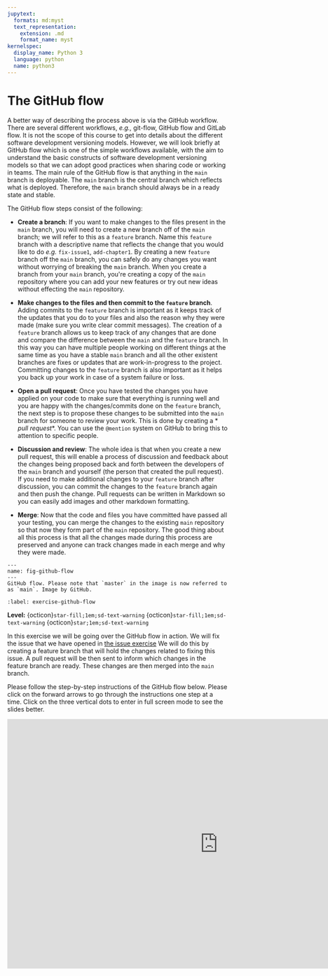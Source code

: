 ```yaml
---
jupytext:
  formats: md:myst
  text_representation:
    extension: .md
    format_name: myst
kernelspec:
  display_name: Python 3
  language: python
  name: python3
---
```


# The GitHub flow

A better way of describing the process above is via the GitHub workflow. There are several different workflows, *e.g.,*
git-flow, GitHub flow and GitLab flow. It is not the scope of this course to get into details about the different
software development versioning models. However, we will look briefly at GitHub flow which is one of the simple
workflows available, with the aim to understand the basic constructs of software development versioning models so that
we can adopt good practices when sharing code or working in teams. The main rule of the GitHub flow is that anything in
the `main` branch is deployable. The `main` branch is the central branch which reflects what is deployed. Therefore,
the `main` branch should always be in a ready state and stable.

The GitHub flow steps consist of the following:

- **Create a branch**: If you want to make changes to the files present in the `main` branch, you will need to create a
  new branch off of the `main` branch; we will refer to this as a `feature` branch. Name this `feature` branch with a
  descriptive name that reflects the change that you would like to do *e.g.* `fix-issue1`, `add-chapter1`. By creating a
  new `feature` branch off the `main` branch, you can safely do any changes you want without worrying of breaking
  the `main` branch. When you create a branch from your `main` branch, you're creating a copy of the `main` repository
  where you can add your new features or try out new ideas without effecting the `main` repository.

- **Make changes to the files and then commit to the `feature` branch**. Adding commits to the `feature` branch is
  important as it keeps track of the updates that you do to your files and also the reason why they were made (make sure
  you write clear commit messages). The creation of a `feature` branch allows us to keep track of any changes that are
  done and compare the difference between the `main` and the `feature` branch. In this way you can have multiple people
  working on different things at the same time as you have a stable `main` branch and all the other existent branches
  are fixes or updates that are work-in-progress to the project. Committing changes to the `feature` branch is also
  important as it helps you back up your work in case of a system failure or loss.

- **Open a pull request**: Once you have tested the changes you have applied on your code to make sure that everything
  is running well and you are happy with the changes/commits done on the `feature` branch, the next step is to propose
  these changes to be submitted into the `main` branch for someone to review your work. This is done by creating a *
  *pull request**. You can use the `@mention` system on GitHub to bring this to attention to specific people.

- **Discussion and review**: The whole idea is that when you create a new pull request, this will enable a process of
  discussion and feedback about the changes being proposed back and forth between the developers of the `main` branch
  and yourself (the person that created the pull request). If you need to make additional changes to your `feature`
  branch after discussion, you can commit the changes to the `feature` branch again and then push the change. Pull
  requests can be written in Markdown so you can easily add images and other markdown formatting.

- **Merge**: Now that the code and files you have committed have passed all your testing, you can merge the changes to
  the existing `main` repository so that now they form part of the `main` repository. The good thing about all this
  process is that all the changes made during this process are preserved and anyone can track changes made in each merge
  and why they were made.

```{figure} images/github-flow.png
---
name: fig-github-flow
---
GitHub flow. Please note that `master` in the image is now referred to as `main`. Image by GitHub.
```


```{exercise-start} Exercise 3.6: GitHub flow in action
:label: exercise-github-flow
```
**Level:** {octicon}`star-fill;1em;sd-text-warning` {octicon}`star-fill;1em;sd-text-warning` {octicon}`star;1em;sd-text-warning`

In this exercise we will be going over the GitHub flow in action. We will fix the issue that we have opened in [the issue exercise](exercise-issue)
We will do this by creating a feature branch that will hold the changes related to fixing this issue. A pull
request will be then sent to inform which changes in the feature branch are ready. These changes are then merged into
the `main` branch.

Please follow the step-by-step instructions of the GitHub flow below.  Please click on the forward arrows to go through the
instructions one step at a time. Click on the three vertical dots to enter in full screen mode to see the slides better.

<div class="container"> 
  <iframe class="responsive-iframe" src="https://docs.google.com/presentation/d/1-tu8AIDkDQ2i8RbxlZWQGl-NP6CpThssa5ndVioc5pk/embed?start=false&loop=false&delayms=3000" frameborder="0" width="960" height="569" allowfullscreen="true" mozallowfullscreen="true" webkitallowfullscreen="true"></iframe>
</div>

```{exercise-end}
```
